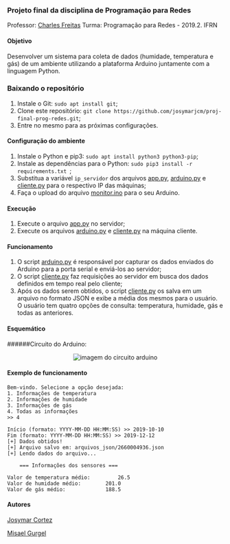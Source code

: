 ### Projeto final da disciplina de Programação para Redes

Professor: [Charles Freitas](https://github.com/charles-freitas/)
Turma: Programação para Redes - 2019.2.
IFRN

#### Objetivo

Desenvolver um sistema para coleta de dados (humidade, temperatura e gás) de um ambiente utilizando a plataforma Arduino juntamente com a linguagem Python.

### Baixando o repositório
1) Instale o Git: ```sudo apt install git```;
2) Clone este repositório: ```git clone https://github.com/josymarjcm/proj-final-prog-redes.git```;
3) Entre no mesmo para as próximas configurações.

#### Configuração do ambiente

1) Instale o Python e pip3: ```sudo apt install python3 python3-pip```;
2) Instale as dependências para o Python: ```sudo pip3 install -r requirements.txt ```;
3) Substitua a variável ```ip_servidor``` dos arquivos [app.py](src/app.py), [arduino.py](src/arduino.py) e [cliente.py](src/cliente.py) para o respectivo IP das máquinas;
4) Faça o upload do arquivo [monitor.ino](arduino/monitor.ino) para o seu Arduino.

#### Execução

1) Execute o arquivo [app.py](src/app.py) no servidor;
2) Execute os arquivos [arduino.py](src/arduino.py) e [cliente.py](src/cliente.py) na máquina cliente.

#### Funcionamento

1) O script [arduino.py](src/arduino.py) é responsável por capturar os dados enviados do Arduino para a porta serial e enviá-los ao servidor;
2) O script [cliente.py](src/cliente.py) faz requisições ao servidor em busca dos dados definidos em tempo real pelo cliente;
3) Após os dados serem obtidos, o script [cliente.py](src/cliente.py) os salva em um arquivo no formato JSON e exibe a média dos mesmos para o usuário. O usuário tem quatro opções de consulta: temperatura, humidade, gás e todas as anteriores.

#### Esquemático

######Circuito do Arduino:
<p align="center">
    <img src="circuit.jpeg" alt="imagem do circuito arduino">
</p>

#### Exemplo de funcionamento

```
Bem-vindo. Selecione a opção desejada:
1. Informações de temperatura
2. Informações de humidade
3. Informações de gás
4. Todas as informações
>> 4

Início (formato: YYYY-MM-DD HH:MM:SS) >> 2019-10-10
Fim (formato: YYYY-MM-DD HH:MM:SS) >> 2019-12-12
[+] Dados obtidos!
[+] Arquivo salvo em: arquivos_json/2660004936.json
[+] Lendo dados do arquivo...

	=== Informações dos sensores === 

Valor de temperatura médio: 		26.5
Valor de humidade médio: 		201.0
Valor de gás médio: 			188.5

```
#### Autores
[Josymar Cortez](https://github.com/josymarjcm/)

[Misael Gurgel](https://github.com/misaelpraxedes/)
